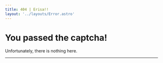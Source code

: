 ```yaml
---
title: 404 | Erisa!!
layout: '../layouts/Error.astro'
---
```


# You passed the captcha!

Unfortunately, there is nothing here.

---
